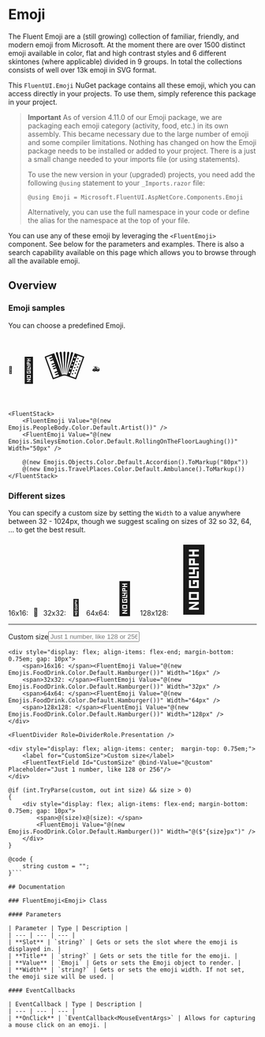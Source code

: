 # Emoji

The Fluent Emoji are a (still growing) collection of familiar, friendly, and modern emoji from Microsoft. At the moment there are over 1500 distinct emoji available in color, flat and high contrast styles and 6 different skintones (where applicable) divided in 9 groups. In total the collections consists of well over 13k emoji in SVG format.

This `FluentUI.Emoji` NuGet package contains all these emoji, which you can access directly in your projects. To use them, simply reference this package in your project.

> **Important**
> As of version 4.11.0 of our Emoji package, we are packaging each emoji category (activity, food, etc.) in its own assembly. This became necessary due to the large number of emoji and some compiler limitations. Nothing has changed on how the Emoji package needs to be installed or added to your project. There is a just a small change needed to your imports file (or using statements).
>
> To use the new version in your (upgraded) projects, you need add the following `@using` statement to your `_Imports.razor` file:
> ```razor
> @using Emoji = Microsoft.FluentUI.AspNetCore.Components.Emoji
> ```
>
> Alternatively, you can use the full namespace in your code or define the alias for the namespace at the top of your file.

You can use any of these emoji by leveraging the `<FluentEmoji>` component. See below for the parameters and examples. There is also a search capability available on this page which allows you to browse through all the available emoji.

## Overview

### Emoji samples

You can choose a predefined Emoji.

<div style="display: flex; gap: 1rem; align-items: center;">
    <!-- Placeholder Emojis -->
    <span>🎨</span>
    <span style="font-size: 50px;">🤣</span>
    <span style="font-size: 80px;">🪗</span>
    <span>🚑</span>
</div>

```razor
<FluentStack>
    <FluentEmoji Value="@(new Emojis.PeopleBody.Color.Default.Artist())" />
    <FluentEmoji Value="@(new Emojis.SmileysEmotion.Color.Default.RollingOnTheFloorLaughing())" Width="50px" />

    @(new Emojis.Objects.Color.Default.Accordion().ToMarkup("80px"))
    @(new Emojis.TravelPlaces.Color.Default.Ambulance().ToMarkup())
</FluentStack>
```

### Different sizes

You can specify a custom size by setting the `Width` to a value anywhere between 32 - 1024px, though we suggest scaling on sizes of 32 so 32, 64, ... to get the best result.

<div style="display: flex; align-items: flex-end; margin-bottom: 0.75em; gap: 10px">
    <span>16x16: </span><span style="font-size: 16px;">🍔</span>
    <span>32x32: </span><span style="font-size: 32px;">🍔</span>
    <span>64x64: </span><span style="font-size: 64px;">🍔</span>
    <span>128x128: </span><span style="font-size: 128px;">🍔</span>
</div>
<hr>
<div style="display: flex; align-items: center;  margin-top: 0.75em;">
    <label for="CustomSize">Custom size</label>
    <input id="CustomSize" placeholder="Just 1 number, like 128 or 256">
</div>

```razor
<div style="display: flex; align-items: flex-end; margin-bottom: 0.75em; gap: 10px">
    <span>16x16: </span><FluentEmoji Value="@(new Emojis.FoodDrink.Color.Default.Hamburger())" Width="16px" />
    <span>32x32: </span><FluentEmoji Value="@(new Emojis.FoodDrink.Color.Default.Hamburger())" Width="32px" />
    <span>64x64: </span><FluentEmoji Value="@(new Emojis.FoodDrink.Color.Default.Hamburger())" Width="64px" />
    <span>128x128: </span><FluentEmoji Value="@(new Emojis.FoodDrink.Color.Default.Hamburger())" Width="128px" />
</div>

<FluentDivider Role=DividerRole.Presentation />

<div style="display: flex; align-items: center;  margin-top: 0.75em;">
    <label for="CustomSize">Custom size</label>
    <FluentTextField Id="CustomSize" @bind-Value="@custom" Placeholder="Just 1 number, like 128 or 256"/>
</div>

@if (int.TryParse(custom, out int size) && size > 0)
{
    <div style="display: flex; align-items: flex-end; margin-bottom: 0.75em; gap: 10px">
        <span>@(size)x@(size): </span>
        <FluentEmoji Value="@(new Emojis.FoodDrink.Color.Default.Hamburger())" Width="@($"{size}px")" />
    </div>
}

@code {
    string custom = "";
}```

## Documentation

### FluentEmoji<Emoji> Class

#### Parameters

| Parameter | Type | Description |
| --- | --- | --- |
| **Slot** | `string?` | Gets or sets the slot where the emoji is displayed in. |
| **Title** | `string?` | Gets or sets the title for the emoji. |
| **Value** | `Emoji` | Gets or sets the Emoji object to render. |
| **Width** | `string?` | Gets or sets the emoji width. If not set, the emoji size will be used. |

#### EventCallbacks

| EventCallback | Type | Description |
| --- | --- | --- |
| **OnClick** | `EventCallback<MouseEventArgs>` | Allows for capturing a mouse click on an emoji. |